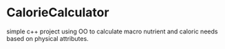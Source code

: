 # CalorieCalculator
simple c++ project using OO to calculate macro nutrient and caloric needs based on physical attributes.
